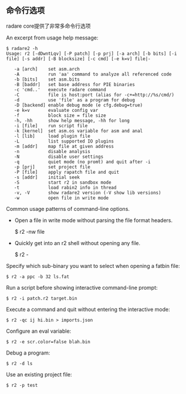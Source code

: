 ## 命令行选项

radare core提供了非常多命令行选项

An excerpt from usage help message:

    $ radare2 -h
    Usage: r2 [-dDwntLqv] [-P patch] [-p prj] [-a arch] [-b bits] [-i file] [-s addr] [-B blocksize] [-c cmd] [-e k=v] file|-

       -a [arch]    set asm.arch
       -A           run 'aa' command to analyze all referenced code
       -b [bits]    set asm.bits
       -B [baddr]   set base address for PIE binaries
       -c 'cmd..'   execute radare command
       -C           file is host:port (alias for -c+=http://%s/cmd/)
       -d           use 'file' as a program for debug
       -D [backend] enable debug mode (e cfg.debug=true)
       -e k=v       evaluate config var
       -f           block size = file size
       -h, -hh      show help message, -hh for long
       -i [file]    run script file
       -k [kernel]  set asm.os variable for asm and anal
       -l [lib]     load plugin file
       -L           list supported IO plugins
       -m [addr]    map file at given address
       -n           disable analysis
       -N           disable user settings
       -q           quiet mode (no promt) and quit after -i
       -p [prj]     set project file
       -P [file]    apply rapatch file and quit
       -s [addr]    initial seek
       -S           start r2 in sandbox mode
       -t           load rabin2 info in thread
       -v, -V       show radare2 version (-V show lib versions)
       -w           open file in write mode

Common usage patterns of  command-line options.

* Open a file in write mode without parsing the file format headers.

    $ r2 -nw file

* Quickly get into an r2 shell without opening any file.

    $ r2 -

Specify which sub-binary you want to select when opening a fatbin file:

    $ r2 -a ppc -b 32 ls.fat

Run a script before showing interactive command-line prompt:

    $ r2 -i patch.r2 target.bin

Execute a command and quit without entering the interactive mode:

    $ r2 -qc ij hi.bin > imports.json

Configure an eval variable:

    $ r2 -e scr.color=false blah.bin

Debug a program:

    $ r2 -d ls

Use an existing project file:

    $ r2 -p test

